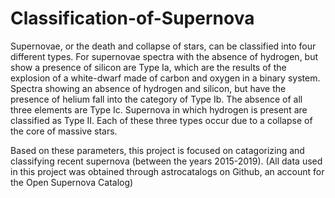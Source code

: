 # Classification-of-Supernova

Supernovae, or the death and collapse of stars, can be classified into four different types. 
For supernovae spectra with the absence of hydrogen, but show a presence of silicon are Type Ia, which are the results of the explosion of a white-dwarf made of carbon and oxygen in a binary system.
Spectra showing an absence of hydrogen and silicon, but have the presence of helium fall into the category of Type Ib. The absence of all three elements are Type Ic. Supernova in which hydrogen is present are classified as Type II. Each of these three types occur due to a collapse of the core of massive stars. 

Based on these parameters, this project is focused on catagorizing and classifying recent supernova (between the years 2015-2019). 
(All data used in this project was obtained through astrocatalogs on Github, an account for the Open Supernova Catalog)
